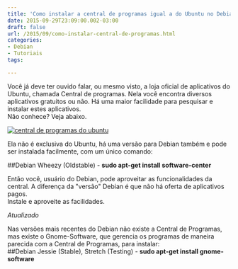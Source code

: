 ```yaml
---
title: 'Como instalar a central de programas igual a do Ubuntu no Debian'
date: 2015-09-29T23:09:00.002-03:00
draft: false
url: /2015/09/como-instalar-central-de-programas.html
categories:
- Debian
- Tutoriais
tags: 

---
```


  
Você já deve ter ouvido falar, ou mesmo visto, a loja oficial de aplicativos do Ubuntu, chamada Central de programas. Nela você encontra diversos aplicativos gratuitos ou não. Há uma maior facilidade para pesquisar e instalar estes aplicativos.  
Não conhece? Veja abaixo.  

  

[![](https://2.bp.blogspot.com/-ZVUXmhOGFEU/Vgs-ZZy67dI/AAAAAAAABWY/t-fQYCN4oG4/s640/central.png "central de programas do ubuntu")](http://2.bp.blogspot.com/-ZVUXmhOGFEU/Vgs-ZZy67dI/AAAAAAAABWY/t-fQYCN4oG4/s1600/central.png)

Ela não é exclusiva do Ubuntu, há uma versão para Debian também e pode ser instalada facilmente, com um único comando:  
  
##Debian Wheezy (Oldstable) - **sudo apt-get install software-center**  
  
Então você, usuário do Debian, pode aproveitar as funcionalidades da central. A diferença da "versão" Debian é que não há oferta de aplicativos pagos.  
Instale e aproveite as facilidades.

  

_Atualizado_  
  
Nas versões mais recentes do Debian não existe a Central de Programas, mas existe o Gnome-Software, que gerencia os programas de maneira parecida com a Central de Programas, para instalar:  
##Debian Jessie (Stable), Stretch (Testing) - **sudo apt-get install gnome-software**
